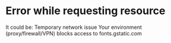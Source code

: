 # Error while requesting resource
It could be:
Temporary network issue
Your environment (proxy/firewall/VPN) blocks access to fonts.gstatic.com
